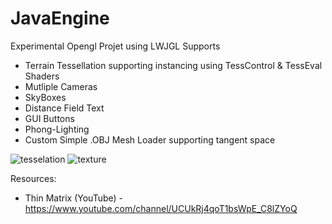 # JavaEngine
Experimental Opengl Projet using LWJGL
Supports
* Terrain Tessellation supporting instancing using TessControl & TessEval Shaders
* Mutliple Cameras
* SkyBoxes
* Distance Field Text
* GUI Buttons
* Phong-Lighting
* Custom Simple .OBJ Mesh Loader supporting tangent space

![tesselation](https://user-images.githubusercontent.com/48923561/95020052-71a78b80-062e-11eb-9dc7-087441cf4fc7.png)
![texture](https://user-images.githubusercontent.com/48923561/95020074-88e67900-062e-11eb-87d5-1e4bcd19c505.png)

Resources:
* Thin Matrix (YouTube) - https://www.youtube.com/channel/UCUkRj4qoT1bsWpE_C8lZYoQ
